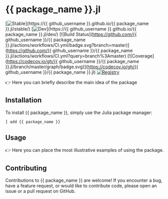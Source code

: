 # {{ package_name }}.jl

[![Stable](https://img.shields.io/badge/docs-stable-blue.svg)](https://{{ github_username }}.github.io/{{ package_name }}.jl/stable/)
[![Dev](https://img.shields.io/badge/docs-dev-blue.svg)](https://{{ github_username }}.github.io/{{ package_name }}.jl/dev/)
[![Build Status](https://github.com/{{ github_username }}/{{ package_name }}.jl/actions/workflows/CI.yml/badge.svg?branch=master)](https://github.com/{{ github_username }}/{{ package_name }}.jl/actions/workflows/CI.yml?query=branch%3Amaster)
[![Coverage](https://codecov.io/gh/{{ github_username }}/{{ package_name }}.jl/branch/master/graph/badge.svg)](https://codecov.io/gh/{{ github_username }}/{{ package_name }}.jl)
[![Registry](https://img.shields.io/badge/registry-General-4063d8)](https://github.com/JuliaRegistries/General)

👉 Here you can briefly describe the main idea of the package

## Installation

To install {{ package_name }}, simply use the Julia package manager:

```julia
] add {{ package_name }}
```

## Usage

👉 Here you can place the most illustrative examples of using the package.

## Contributing

Contributions to {{ package_name }} are welcome! If you encounter a bug, have a feature request, or would like to contribute code, please open an issue or a pull request on GitHub.
